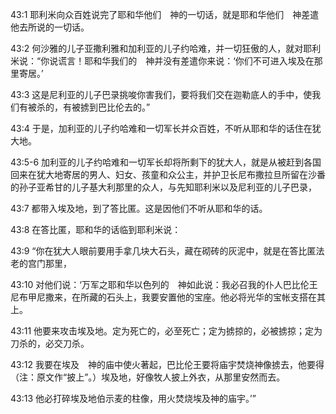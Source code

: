 <a id="1"></a>43:1  耶利米向众百姓说完了耶和华他们　神的一切话，就是耶和华他们　神差遣他去所说的一切话。  

<a id="2"></a>43:2  何沙雅的儿子亚撒利雅和加利亚的儿子约哈难，并一切狂傲的人，就对耶利米说：“你说谎言！耶和华我们的　神并没有差遣你来说：‘你们不可进入埃及在那里寄居。’  

<a id="3"></a>43:3  这是尼利亚的儿子巴录挑唆你害我们，要将我们交在迦勒底人的手中，使我们有被杀的，有被掳到巴比伦去的。”  

<a id="4"></a>43:4  于是，加利亚的儿子约哈难和一切军长并众百姓，不听从耶和华的话住在犹大地。  

<a id="5-6"></a>43:5-6  加利亚的儿子约哈难和一切军长却将所剩下的犹大人，就是从被赶到各国回来在犹大地寄居的男人、妇女、孩童和众公主，并护卫长尼布撒拉旦所留在沙番的孙子亚希甘的儿子基大利那里的众人，与先知耶利米以及尼利亚的儿子巴录，  

<a id="7"></a>43:7  都带入埃及地，到了答比匿。这是因他们不听从耶和华的话。  

<a id="8"></a>43:8  在答比匿，耶和华的话临到耶利米说：  

<a id="9"></a>43:9  “你在犹大人眼前要用手拿几块大石头，藏在砌砖的灰泥中，就是在答比匿法老的宫门那里，  

<a id="10"></a>43:10  对他们说：‘万军之耶和华以色列的　神如此说：我必召我的仆人巴比伦王尼布甲尼撒来，在所藏的石头上，我要安置他的宝座。他必将光华的宝帐支搭在其上。  

<a id="11"></a>43:11  他要来攻击埃及地。定为死亡的，必至死亡；定为掳掠的，必被掳掠；定为刀杀的，必交刀杀。  

<a id="12"></a>43:12  我要在埃及　神的庙中使火著起，巴比伦王要将庙宇焚烧神像掳去，他要得（注：原文作“披上”。）埃及地，好像牧人披上外衣，从那里安然而去。  

<a id="13"></a>43:13  他必打碎埃及地伯示麦的柱像，用火焚烧埃及神的庙宇。’”  
